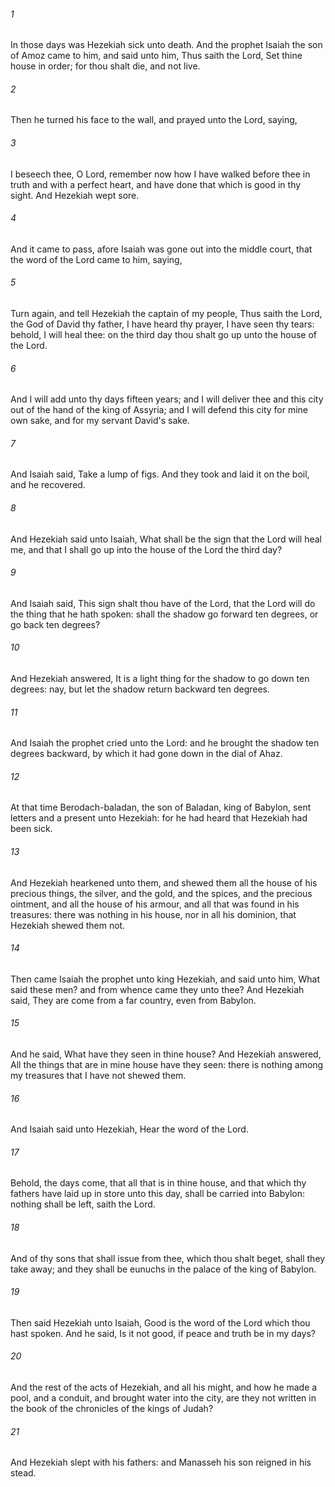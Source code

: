 ###### 1
In those days was Hezekiah sick unto death. And the prophet Isaiah the son of Amoz came to him, and said unto him, Thus saith the Lord, Set thine house in order; for thou shalt die, and not live.

###### 2
Then he turned his face to the wall, and prayed unto the Lord, saying,

###### 3
I beseech thee, O Lord, remember now how I have walked before thee in truth and with a perfect heart, and have done that which is good in thy sight. And Hezekiah wept sore.

###### 4
And it came to pass, afore Isaiah was gone out into the middle court, that the word of the Lord came to him, saying,

###### 5
Turn again, and tell Hezekiah the captain of my people, Thus saith the Lord, the God of David thy father, I have heard thy prayer, I have seen thy tears: behold, I will heal thee: on the third day thou shalt go up unto the house of the Lord.

###### 6
And I will add unto thy days fifteen years; and I will deliver thee and this city out of the hand of the king of Assyria; and I will defend this city for mine own sake, and for my servant David's sake.

###### 7
And Isaiah said, Take a lump of figs. And they took and laid it on the boil, and he recovered.

###### 8
And Hezekiah said unto Isaiah, What shall be the sign that the Lord will heal me, and that I shall go up into the house of the Lord the third day?

###### 9
And Isaiah said, This sign shalt thou have of the Lord, that the Lord will do the thing that he hath spoken: shall the shadow go forward ten degrees, or go back ten degrees?

###### 10
And Hezekiah answered, It is a light thing for the shadow to go down ten degrees: nay, but let the shadow return backward ten degrees.

###### 11
And Isaiah the prophet cried unto the Lord: and he brought the shadow ten degrees backward, by which it had gone down in the dial of Ahaz.

###### 12
At that time Berodach-baladan, the son of Baladan, king of Babylon, sent letters and a present unto Hezekiah: for he had heard that Hezekiah had been sick.

###### 13
And Hezekiah hearkened unto them, and shewed them all the house of his precious things, the silver, and the gold, and the spices, and the precious ointment, and all the house of his armour, and all that was found in his treasures: there was nothing in his house, nor in all his dominion, that Hezekiah shewed them not.

###### 14
Then came Isaiah the prophet unto king Hezekiah, and said unto him, What said these men? and from whence came they unto thee? And Hezekiah said, They are come from a far country, even from Babylon.

###### 15
And he said, What have they seen in thine house? And Hezekiah answered, All the things that are in mine house have they seen: there is nothing among my treasures that I have not shewed them.

###### 16
And Isaiah said unto Hezekiah, Hear the word of the Lord.

###### 17
Behold, the days come, that all that is in thine house, and that which thy fathers have laid up in store unto this day, shall be carried into Babylon: nothing shall be left, saith the Lord.

###### 18
And of thy sons that shall issue from thee, which thou shalt beget, shall they take away; and they shall be eunuchs in the palace of the king of Babylon.

###### 19
Then said Hezekiah unto Isaiah, Good is the word of the Lord which thou hast spoken. And he said, Is it not good, if peace and truth be in my days?

###### 20
And the rest of the acts of Hezekiah, and all his might, and how he made a pool, and a conduit, and brought water into the city, are they not written in the book of the chronicles of the kings of Judah?

###### 21
And Hezekiah slept with his fathers: and Manasseh his son reigned in his stead.

